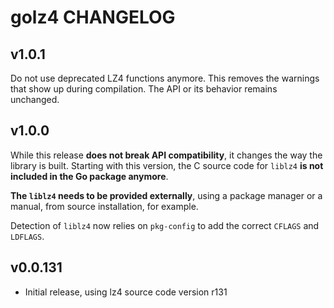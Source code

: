 # golz4 CHANGELOG

## v1.0.1

Do not use deprecated LZ4 functions anymore. This removes the warnings that show up during compilation. The API or its behavior remains unchanged.

## v1.0.0

While this release **does not break API compatibility**, it changes the way the library is built.
Starting with this version, the C source code for `liblz4` **is not included in the Go package anymore**.

**The `liblz4` needs to be provided externally**, using a package manager or a manual, from source installation, for example.

Detection of `liblz4` now relies on `pkg-config` to add the correct `CFLAGS` and `LDFLAGS`.

## v0.0.131

* Initial release, using lz4 source code version r131
